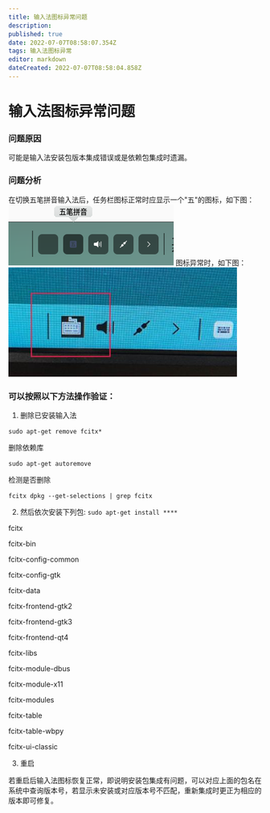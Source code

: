 ```yaml
---
title: 输入法图标异常问题
description: 
published: true
date: 2022-07-07T08:58:07.354Z
tags: 输入法图标异常
editor: markdown
dateCreated: 2022-07-07T08:58:04.858Z
---
```


# 输入法图标异常问题
### 问题原因
可能是输入法安装包版本集成错误或是依赖包集成时遗漏。

### 问题分析
在切换五笔拼音输入法后，任务栏图标正常时应显示一个"五"的图标，如下图：
![截图_选择区域_20210624103929.png](/for_trans/输入法图标异常/截图_选择区域_20210624103929.png)
图标异常时，如下图：
![截图_选择区域_20210624105115.png](/for_trans/输入法图标异常/截图_选择区域_20210624105115.png)

### 可以按照以下方法操作验证：

1. 删除已安装输入法
```
sudo apt-get remove fcitx*
```
删除依赖库
```
sudo apt-get autoremove
```
检测是否删除
```
fcitx dpkg --get-selections | grep fcitx
```

2. 然后依次安装下列包: `sudo apt-get install ****`

fcitx

fcitx-bin

fcitx-config-common

fcitx-config-gtk

fcitx-data

fcitx-frontend-gtk2

fcitx-frontend-gtk3

fcitx-frontend-qt4

fcitx-libs

fcitx-module-dbus

fcitx-module-x11

fcitx-modules

fcitx-table

fcitx-table-wbpy

fcitx-ui-classic

3. 重启  

若重启后输入法图标恢复正常，即说明安装包集成有问题，可以对应上面的包名在系统中查询版本号，若显示未安装或对应版本号不匹配，重新集成时更正为相应的版本即可修复。